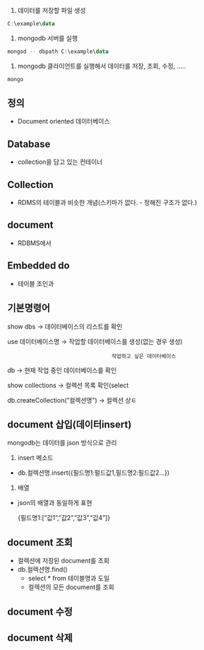 1. 데이터를 저장할 파일 생성

```powershell
C:\example\data
```

1. mongodb 서버를 실행

```powershell
mongod -- dbpath C:\example\data
```

1. mongodb 클라이언트를 실행해서 데이터를 저장, 조회, 수정, .....

```powershell
mongo
```


## 정의

- Document oriented 데이터베이스

## Database

- collection을 담고 있는 컨테이너

## Collection

- RDMS의 테이블과 비슷한 개념(스키마가 없다. - 정해진 구조가 없다.)

## document

- RDBMS에서

## Embedded do

- 테이블 조인과

## 기본명령어

show dbs → 데이터베이스의 리스트를 확인

use 데이터베이스명 → 작업할 데이터베이스를 생성(없는 경우 생성)

                                     작업하고 싶은 데이터베이스

db → 현재 작업 중인 데이터베이스를 확인

show collections → 컬렉션 목록 확인(select

db.createCollection(”컬렉션명”) → 컬렉션 상ㅌ

## document 삽입(데이터insert)

mongodb는 데이터를 json 방식으로 관리

1. insert 메소드
- db.컬렉션명.insert({필드명1:펄드값1,필드명2:필드값2...})
1. 배열
- json의 배열과 동일하게 표현

    {필드명1:[”값1”,”값2”,”값3”,”값4”]}

## document 조회

- 컬렉션에 저장된 document를 조회
- db.컬렉션명.find()
    - select * from 테이블명과 도일
    - 컬렉션의 모든 document를 조회

## document 수정

## document 삭제
